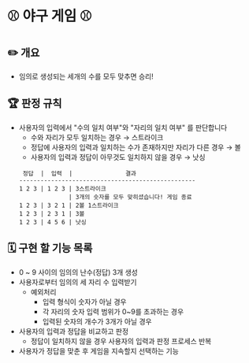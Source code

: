 # ⚾️ 야구 게임 ⚾️

## ✏️ 개요

- 임의로 생성되는 세개의 수를 모두 맞추면 승리!

## 🏆 판정 규칙

- 사용자의 입력에서 "수의 일치 여부"와 "자리의 일치 여부" 를 판단합니다
    - 수와 자리가 모두 일치하는 경우 → 스트라이크
    - 정답에 사용자의 입력과 일치하는 수가 존재하지만 자리가 다른 경우 → 볼
    - 사용자의 입력과 정답이 아무것도 일치하지 않을 경우 → 낫싱
    ```
     정답  |  입력  |               결과     
  --------------------------------------------------
    1 2 3 | 1 2 3 | 3스트라이크   
                  | 3개의 숫자를 모두 맞히셨습니다! 게임 종료
    1 2 3 | 3 2 1 | 2볼 1스트라이크
    1 2 3 | 2 3 1 | 3볼
    1 2 3 | 4 5 6 | 낫싱

## 🗓️ 구현 할 기능 목록

- 0 ~ 9 사이의 임의의 난수(정답) 3개 생성
- 사용자로부터 임의의 세 자리 수 입력받기
    - 예외처리
        - 입력 형식이 숫자가 아닐 경우
        - 각 자리의 숫자 입력 범위가 0~9를 초과하는 경우
        - 입력된 숫자의 개수가 3개가 아닐 경우
- 사용자의 입력과 정답을 비교하고 판정
    - 정답이 일치하지 않을 경우 사용자의 입력과 판정 프로세스 반복
- 사용자가 정답을 맞춘 후 게임을 지속할지 선택하는 기능